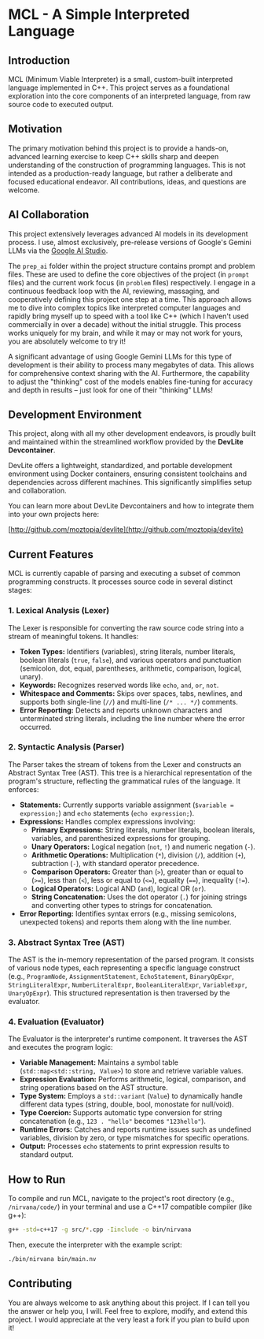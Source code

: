 # MCL - A Simple Interpreted Language

## Introduction

MCL (Minimum Viable Interpreter) is a small, custom-built interpreted language implemented in C++. This project serves as a foundational exploration into the core components of an interpreted language, from raw source code to executed output.

## Motivation

The primary motivation behind this project is to provide a hands-on, advanced learning exercise to keep C++ skills sharp and deepen understanding of the construction of programming languages. This is not intended as a production-ready language, but rather a deliberate and focused educational endeavor. All contributions, ideas, and questions are welcome.

## AI Collaboration

This project extensively leverages advanced AI models in its development process. I use, almost exclusively, pre-release versions of Google's Gemini LLMs via the [Google AI Studio](https://aistudio.google.com/).

The `prep_ai` folder within the project structure contains prompt and problem files. These are used to define the core objectives of the project (in `prompt` files) and the current work focus (in `problem` files) respectively. I engage in a continuous feedback loop with the AI, reviewing, massaging, and cooperatively defining this project one step at a time. This approach allows me to dive into complex topics like interpreted computer languages and rapidly bring myself up to speed with a tool like C++ (which I haven't used commercially in over a decade) without the initial struggle. This process works uniquely for my brain, and while it may or may not work for yours, you are absolutely welcome to try it!

A significant advantage of using Google Gemini LLMs for this type of development is their ability to process many megabytes of data. This allows for comprehensive context sharing with the AI. Furthermore, the capability to adjust the "thinking" cost of the models enables fine-tuning for accuracy and depth in results – just look for one of their "thinking" LLMs!

## Development Environment

This project, along with all my other development endeavors, is proudly built and maintained within the streamlined workflow provided by the **DevLite Devcontainer**.

DevLite offers a lightweight, standardized, and portable development environment using Docker containers, ensuring consistent toolchains and dependencies across different machines. This significantly simplifies setup and collaboration.

You can learn more about DevLite Devcontainers and how to integrate them into your own projects here:

[http://github.com/moztopia/devlite](http://github.com/moztopia/devlite)

## Current Features

MCL is currently capable of parsing and executing a subset of common programming constructs. It processes source code in several distinct stages:

### 1. Lexical Analysis (Lexer)

The Lexer is responsible for converting the raw source code string into a stream of meaningful tokens. It handles:

- **Token Types:** Identifiers (variables), string literals, number literals, boolean literals (`true`, `false`), and various operators and punctuation (semicolon, dot, equal, parentheses, arithmetic, comparison, logical, unary).
- **Keywords:** Recognizes reserved words like `echo`, `and`, `or`, `not`.
- **Whitespace and Comments:** Skips over spaces, tabs, newlines, and supports both single-line (`//`) and multi-line (`/* ... */`) comments.
- **Error Reporting:** Detects and reports unknown characters and unterminated string literals, including the line number where the error occurred.

### 2. Syntactic Analysis (Parser)

The Parser takes the stream of tokens from the Lexer and constructs an Abstract Syntax Tree (AST). This tree is a hierarchical representation of the program's structure, reflecting the grammatical rules of the language. It enforces:

- **Statements:** Currently supports variable assignment (`$variable = expression;`) and `echo` statements (`echo expression;`).
- **Expressions:** Handles complex expressions involving:
  - **Primary Expressions:** String literals, number literals, boolean literals, variables, and parenthesized expressions for grouping.
  - **Unary Operators:** Logical negation (`not`, `!`) and numeric negation (`-`).
  - **Arithmetic Operations:** Multiplication (`*`), division (`/`), addition (`+`), subtraction (`-`), with standard operator precedence.
  - **Comparison Operators:** Greater than (`>`), greater than or equal to (`>=`), less than (`<`), less or equal to (`<=`), equality (`==`), inequality (`!=`).
  - **Logical Operators:** Logical AND (`and`), logical OR (`or`).
  - **String Concatenation:** Uses the dot operator (`.`) for joining strings and converting other types to strings for concatenation.
- **Error Reporting:** Identifies syntax errors (e.g., missing semicolons, unexpected tokens) and reports them along with the line number.

### 3. Abstract Syntax Tree (AST)

The AST is the in-memory representation of the parsed program. It consists of various node types, each representing a specific language construct (e.g., `ProgramNode`, `AssignmentStatement`, `EchoStatement`, `BinaryOpExpr`, `StringLiteralExpr`, `NumberLiteralExpr`, `BooleanLiteralExpr`, `VariableExpr`, `UnaryOpExpr`). This structured representation is then traversed by the evaluator.

### 4. Evaluation (Evaluator)

The Evaluator is the interpreter's runtime component. It traverses the AST and executes the program logic:

- **Variable Management:** Maintains a symbol table (`std::map<std::string, Value>`) to store and retrieve variable values.
- **Expression Evaluation:** Performs arithmetic, logical, comparison, and string operations based on the AST structure.
- **Type System:** Employs a `std::variant` (`Value`) to dynamically handle different data types (string, double, bool, monostate for null/void).
- **Type Coercion:** Supports automatic type conversion for string concatenation (e.g., `123 . "hello"` becomes `"123hello"`).
- **Runtime Errors:** Catches and reports runtime issues such as undefined variables, division by zero, or type mismatches for specific operations.
- **Output:** Processes `echo` statements to print expression results to standard output.

## How to Run

To compile and run MCL, navigate to the project's root directory (e.g., `/nirvana/code/`) in your terminal and use a C++17 compatible compiler (like g++):

```bash
g++ -std=c++17 -g src/*.cpp -Iinclude -o bin/nirvana
```

Then, execute the interpreter with the example script:

```bash
./bin/nirvana bin/main.nv
```

## Contributing

You are always welcome to ask anything about this project. If I can tell you the answer or help you, I will. Feel free to explore, modify, and extend this project. I would appreciate at the very least a fork if you plan to build upon it!
